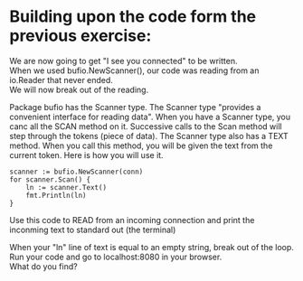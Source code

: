 # Building upon the code form the previous exercise:

We are now going to get "I see you connected" to be written.  
When we used bufio.NewScanner(), our code was reading from an io.Reader that never ended.  
We will now break out of the reading.

Package bufio has the Scanner type. The Scanner type "provides a convenient interface for reading data". When you have a Scanner type, you canc all the SCAN method on it. Successive calls to the Scan method will step through the tokens (piece of data). The Scanner type also has a TEXT method. When you call this method, you will be given the text from the current token. Here is how you will use it.

```
scanner := bufio.NewScanner(conn)
for scanner.Scan() {
	ln := scanner.Text()
	fmt.Println(ln)
}
```

Use this code to READ from an incoming connection and print the inconming text to standard out (the terminal)

When your "ln" line of text is equal to an empty string, break out of the loop.
Run your code and go to localhost:8080 in your browser.  
What do you find?
